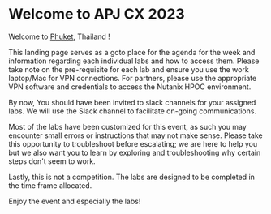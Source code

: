 # Welcome to APJ CX 2023

Welcome to [Phuket](https://en.wikipedia.org/wiki/Phuket_(city)), Thailand !


This landing page serves as a goto place for the agenda for the week and information regarding each individual labs and how to access them. Please take note on the pre-requisite for each lab and ensure you use the work laptop/Mac for VPN connections. For partners, please use the appropriate VPN software and credentials to access the Nutanix HPOC environment.

By now, You should have been invited to slack channels for your assigned labs. We will use the Slack channel to facilitate on-going communications.

Most of the labs have been customized for this event, as such you may encounter small errors or instructions that may not make sense. Please take this opportunity to troubleshoot before escalating; we are here to help you but we also want you to learn by exploring and troubleshooting why certain steps don't seem to work.

Lastly, this is not a competition. The labs are designed to be completed in the time frame allocated. 

Enjoy the event and especially the labs!

